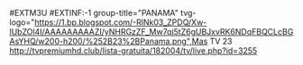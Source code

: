 #EXTM3U
#EXTINF:-1 group-title="PANAMA" tvg-logo="https://1.bp.blogspot.com/-RlNk03_ZPDQ/Xw-lUbZOl4I/AAAAAAAAAZI/yNHRGzZF_Mw7qj5tZ6gUBJxvRK6NDqFBQCLcBGAsYHQ/w200-h200/%252B23%2BPanama.png",Mas TV 23
http://tvpremiumhd.club/lista-gratuita/182004/tv/live.php?id=3255
